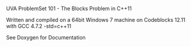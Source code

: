 UVA ProblemSet 101 - The Blocks Problem in C++11

Written and compiled on a 64bit Windows 7 machine on Codeblocks 12.11 with GCC 4.7.2 -std=c++11


See Doxygen for Documentation